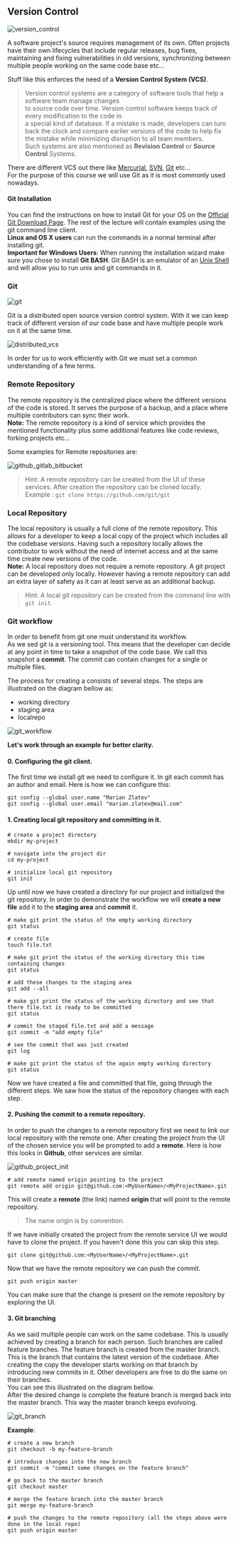 ## Version Control

![version_control](../../../assets/x01-lecture/version_control.svg)

A software project's source requires management of its own. Often projects have their own lifecycles that include regular releases,
bug fixes, maintaining and fixing vulnerabilities in old versions, synchronizing between multiple people working on the same code base etc...

Stuff like this enforces the need of a **Version Control System (VCS)**.

> Version control systems are a category of software tools that help a software team manage changes  
to source code over time. Version control software keeps track of every modification to the code in  
a special kind of database. If a mistake is made, developers can turn back the clock and compare earlier 
versions of the code to help fix the mistake while minimizing disruption to all team members.  
Such systems are also mentioned as __Revision Control__ or __Source Control__ Systems.

There are different VCS out there like [Mercurial](https://www.mercurial-scm.org/), [SVN](https://subversion.apache.org/), [Git](https://git-scm.com/) etc...  
For the purpose of this course we will use Git as it is most commonly used nowadays.

#### Git Installation

You can find the instructions on how to install Git for your OS on the [Official Git Download Page](https://git-scm.com/downloads).
The rest of the lecture will contain examples using the git command line client.   
**Linux and OS X users** can run the commands in a normal terminal after installing git.  
**Important for Windows Users**: When running the installation wizard make sure you chose to install **Git BASH**.
Git BASH is an emulator of an [Unix Shell](https://en.wikipedia.org/wiki/Bash_(Unix_shell)) 
and will allow you to run unix and git commands in it.

### Git

![git](../../../assets/x01-lecture/git.png)

Git is a distributed open source version control system. With it we can keep track of different version of our code base
and have multiple people work on it at the same time. 

![distributed_vcs](../../../assets/x01-lecture/distributed_vcs.png)

In order for us to work efficiently with Git we must set a common understanding of a few terms.

### Remote Repository

The remote repository is the centralized place where the different versions of the code is stored. It serves the purpose 
of a backup, and a place where multiple contributors can sync their work.  
**Note:** The remote repository is a kind of service which provides the mentioned functionality plus some additional features
like code reviews, forking projects etc...

Some examples for Remote repositories are:

![github_gitlab_bitbucket](../../../assets/x01-lecture/github_gitlab_bitbucket.png)

> Hint: A remote repository can be created from the UI of these services.
After creation the repository can be cloned locally.  
Example : `git clone https://github.com/git/git`

### Local Repository

The local repository is usually a full clone of the remote repository. This allows for a developer to keep a local copy 
of the project which includes all the codebase versions. Having such a repository locally allows the contributor to work 
without the need of internet access and at the same time create new versions of the code.  
**Note:** A local repository does not require a remote repository. A git project can be developed only locally. However 
having a remote repository can add an extra layer of safety as it can at least serve as an additional backup.

> Hint: A local git repository can be created from the command line with `git init`.

### Git workflow

In order to benefit from git one must understand its workflow.  
As we sed git is a versioning tool. This means that the developer can decide at any point in time 
to take a snapshot of the code base. We call this snapshot a **commit**. 
The commit can contain changes for a single or multiple files.

The process for creating a consists of several steps. The steps are illustrated on the diagram bellow as:
- working directory
- staging area
- localrepo

![git_workflow](../../../assets/x01-lecture/git_workflow.png)

**Let's work through an example for better clarity.**

#### 0. Configuring the git client.

The first time we install git we need to configure it. In git each commit has an author and email.
Here is how we can configure this:

```
git config --global user.name "Marian Zlatev"
git config --global user.email "marian.zlatev@mail.com"
```

#### 1. Creating local git repository and committing in it.

```shell script
# create a project directory
mkdir my-project

# navigate into the project dir
cd my-project

# initialize local git repository
git init
```

Up until now we have created a directory for our project and initialized the git repository.
In order to demonstrate the workflow we will **create a new file** add it to the **staging area** and **commit** it.

```shell script
# make git print the status of the empty working directory 
git status

# create file
touch file.txt

# make git print the status of the working directory this time containing changes
git status

# add these changes to the staging area
git add --all

# make git print the status of the working directory and see that there file.txt is ready to be committed
git status

# commit the staged file.txt and add a message
git commit -m "add empty file"

# see the commit that was just created
git log

# make git print the status of the again empty working directory
git status
```

Now we have created a file and committed that file, going through the different steps.
We saw how the status of the repository changes with each step.

#### 2. Pushing the commit to a remote repository.

In order to push the changes to a remote repository first we need to link our local repository with the remote one.
After creating the project from the UI of the chosen service you will be prompted to add a **remote**. 
Here is how this looks in **Github**, other services are similar.

![github_project_init](../../../assets/x01-lecture/github_project_init.png)

```shell script
# add remote named origin pointing to the project 
git remote add origin git@github.com:<MyUserName>/<MyProjectName>.git
```
This will create a **remote** (the link) named **origin** that will point to the remote repository. 

> The name origin is by convention.

If we have initially created the project from the remote service UI we would have to clone the project.
If you haven't done this you can skip this step.

```shell script
git clone git@github.com:<MyUserName>/<MyProjectName>.git
```

Now that we have the remote repository we can push the commit.

```
git push origin master
```

You can make sure that the change is present on the remote repository by exploring the UI. 

#### 3. Git branching

As we said multiple people can work on the same codebase. This is usually achieved by creating a branch for each person.
Such branches are called feature branches. The feature branch is created from the master branch. This is the branch that
contains the latest version of the codebase. After creating the copy the developer starts working on that branch by
introducing new commits in it. Other developers are free to do the same on their branches.  
You can see this illustrated on the diagram bellow.  
After the desired change is complete the feature branch is merged back into the master branch. 
This way the master branch keeps evolvoing.  

![git_branch](../../../assets/x01-lecture/git_branches.png)

**Example**:

```shell script
# create a new branch
git checkout -b my-feature-branch

# introduce changes into the new branch
git commit -m "commit some changes on the feature branch"

# go back to the master branch
git checkout master

# merge the feature branch into the master branch
git merge my-feature-branch

# push the changes to the remote repository (all the steps above were done in the local repo)
git push origin master
```
